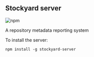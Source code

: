 ## Stockyard server

![npm](https://img.shields.io/npm/v/stockyard-server?style=for-the-badge)

A repository metadata reporting system

To install the server:

```
npm install -g stockyard-server
```
